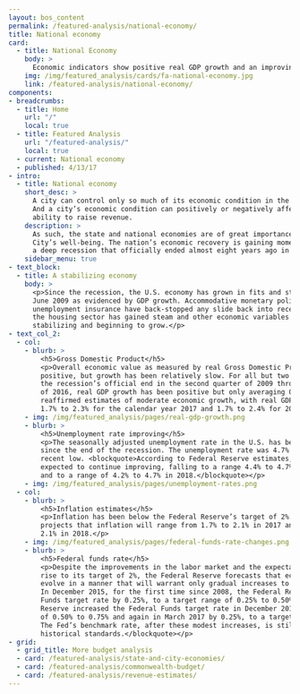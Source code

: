 ```yaml
---
layout: bos_content
permalink: /featured-analysis/national-economy/
title: National economy
card:
  - title: National Economy
    body: >
      Economic indicators show positive real GDP growth and an improving unemployment rate.
    img: /img/featured_analysis/cards/fa-national-economy.jpg
    link: /featured-analysis/national-economy/
components:
- breadcrumbs:
  - title: Home
    url: "/"
    local: true
  - title: Featured Analysis
    url: "/featured-analysis/"
    local: true
  - current: National economy
  - published: 4/13/17
- intro:
  - title: National economy
    short_desc: >
      A city can control only so much of its economic condition in the near term. 
      And a city’s economic condition can positively or negatively affect its
      ability to raise revenue.
    description: >
      As such, the state and national economies are of great importance to the
      City’s well-being. The nation’s economic recovery is gaining momentum from 
      a deep recession that officially ended almost eight years ago in June 2009.
    sidebar_menu: true    
- text_block:
  - title: A stabilizing economy
    body: >
      <p>Since the recession, the U.S. economy has grown in fits and starts since 
      June 2009 as evidenced by GDP growth. Accommodative monetary policy and extended 
      unemployment insurance have back-stopped any slide back into recession. But recently, 
      the housing sector has gained steam and other economic variables seem to be 
      stabilizing and beginning to grow.</p>
- text_col_2:
  - col: 
    - blurb: >
        <h5>Gross Domestic Product</h5>
        <p>Overall economic value as measured by real Gross Domestic Product (GDP) has been 
        positive, but growth has been relatively slow. For all but two of the thirty quarters after 
        the recession’s official end in the second quarter of 2009 through the fourth quarter 
        of 2016, real GDP growth has been positive but only averaging 0.5%. The Federal Reserve 
        reaffirmed estimates of moderate economic growth, with real GDP forecast to grow between 
        1.7% to 2.3% for the calendar year 2017 and 1.7% to 2.4% for 2018.</p>
    - img: /img/featured_analysis/pages/real-gdp-growth.png
    - blurb: >
        <h5>Unemployment rate improving</h5>
        <p>The seasonally adjusted unemployment rate in the U.S. has been steadily decreasing 
        since the end of the recession. The unemployment rate was 4.7% in February, near its 
        recent low. <blockquote>According to Federal Reserve estimates, the unemployment rate is 
        expected to continue improving, falling to a range 4.4% to 4.7% in calendar year 2017 
        and to a range of 4.2% to 4.7% in 2018.</blockquote></p>
    - img: /img/featured_analysis/pages/unemployment-rates.png
  - col:
    - blurb: >
        <h5>Inflation estimates</h5>
        <p>Inflation has been below the Federal Reserve’s target of 2%. The Federal Reserve 
        projects that inflation will range from 1.7% to 2.1% in 2017 and range from 1.8% to 
        2.1% in 2018.</p>
    - img: /img/featured_analysis/pages/federal-funds-rate-changes.png
    - blurb: >
        <h5>Federal funds rate</h5>
        <p>Despite the improvements in the labor market and the expectation that inflation would 
        rise to its target of 2%, the Federal Reserve forecasts that economic conditions will 
        evolve in a manner that will warrant only gradual increases to the federal funds rate. 
        In December 2015, for the first time since 2008, the Federal Reserve increased the Federal 
        Funds target rate by 0.25%, to a target range of 0.25% to 0.50%. <blockquote>The Federal 
        Reserve increased the Federal Funds target rate in December 2016 by 0.25%, to a target range 
        of 0.50% to 0.75% and again in March 2017 by 0.25%, to a target range of 0.75% to 1.0%. 
        The Fed’s benchmark rate, after these modest increases, is still quite low by 
        historical standards.</blockquote></p>
- grid:
  - grid_title: More budget analysis
  - card: /featured-analysis/state-and-city-economies/
  - card: /featured-analysis/commonwealth-budget/
  - card: /featured-analysis/revenue-estimates/
---
```

